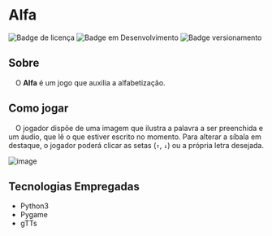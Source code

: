 # Alfa

![Badge de licença](http://img.shields.io/static/v1?label=LICENÇA&message=GNU&color=sucess&style=for-the-badge)   ![Badge em Desenvolvimento](http://img.shields.io/static/v1?label=STATUS&message=EM%20DESENVOLVIMENTO&color=yellowgreen&style=for-the-badge)   ![Badge versionamento](http://img.shields.io/static/v1?label=VERSAO&message=1.0&color=sucess&style=for-the-badge)

## Sobre

&emsp;O <strong>Alfa</strong> é um jogo que auxilia a alfabetização.<br>

## Como jogar

&emsp;O jogador dispõe de uma imagem que ilustra a palavra a ser preenchida e um áudio, que lê o que estiver escrito no momento. Para alterar a síbala em destaque, o jogador poderá clicar as setas (`↑`, `↓`) ou a própria letra desejada.

![image](https://github.com/ArandaCampos/PhysicPy/assets/87876734/56eb51bc-7b89-48b2-a476-d5d35273a1de)

## Tecnologias Empregadas

* Python3
* Pygame
* gTTs
